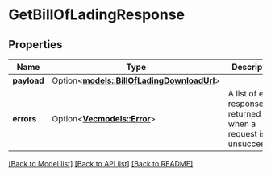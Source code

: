 # GetBillOfLadingResponse

## Properties

Name | Type | Description | Notes
------------ | ------------- | ------------- | -------------
**payload** | Option<[**models::BillOfLadingDownloadUrl**](BillOfLadingDownloadURL.md)> |  | [optional]
**errors** | Option<[**Vec<models::Error>**](Error.md)> | A list of error responses returned when a request is unsuccessful. | [optional]

[[Back to Model list]](../README.md#documentation-for-models) [[Back to API list]](../README.md#documentation-for-api-endpoints) [[Back to README]](../README.md)



